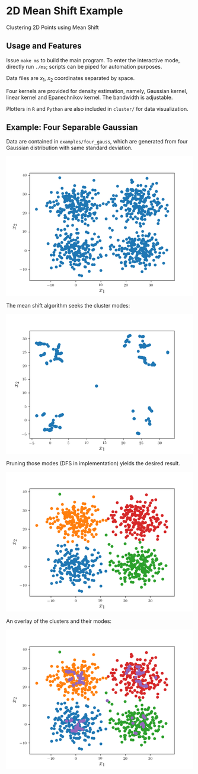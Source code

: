 # 2D Mean Shift Example

Clustering 2D Points using Mean Shift

## Usage and Features

Issue `make ms` to build the main program.
To enter the interactive mode, directly run `./ms`;
scripts can be piped for automation purposes.

Data files are $x_1$, $x_2$ coordinates separated
by space.

Four kernels are provided for density estimation, namely,
Gaussian kernel, linear kernel and Epanechnikov kernel.
The bandwidth is adjustable.

Plotters in `R` and `Python` are also included in `cluster/`
for data visualization.

## Example: Four Separable Gaussian

Data are contained in `examples/four_gauss`, which
are generated from four Gaussian distribution with same
standard deviation.

![raw](examples/four_gauss.png)

The mean shift algorithm seeks the cluster modes:

![modes](examples/four_gauss_modes.png)

Pruning those modes (DFS in implementation) yields
the desired result.

![clusters](examples/four_gauss_cluster.png)

An overlay of the clusters and their modes:

![overlay](examples/four_gauss_overlay.png)


